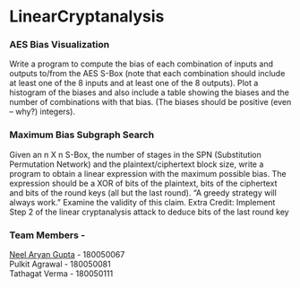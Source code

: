 # LinearCryptanalysis

### AES Bias Visualization
Write a program to compute the bias of each combination of inputs and outputs to/from
the AES S-Box (note that each combination should include at least one of the 8 inputs and at
least one of the 8 outputs). Plot a histogram of the biases and also include a table showing
the biases and the number of combinations with that bias. (The biases should be positive
(even – why?) integers).

### Maximum Bias Subgraph Search
Given an n X n S-Box, the number of stages in the SPN (Substitution Permutation Network)
and the plaintext/ciphertext block size, write a program to obtain a linear expression with
the maximum possible bias. The expression should be a XOR of bits of the plaintext, bits of
the ciphertext and bits of the round keys (all but the last round).
“A greedy strategy will always work.” Examine the validity of this claim.
Extra Credit: Implement Step 2 of the linear cryptanalysis attack to deduce bits of the last
round key


### Team Members  -

[Neel Aryan Gupta](https://www.cse.iitb.ac.in/~neelaryan) - 180050067  
Pulkit Agrawal - 180050081\
Tathagat Verma - 180050111
